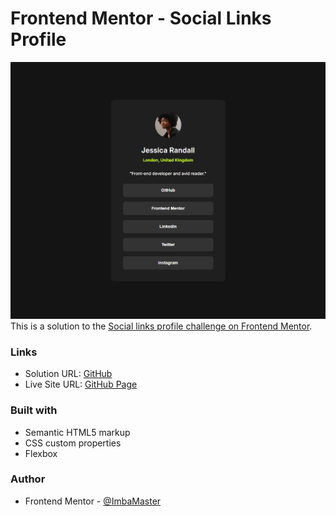 # Frontend Mentor - Social Links Profile


![Design preview for the QR code component coding challenge](preview.png)
This is a solution to the [Social links profile challenge on Frontend Mentor](https://www.frontendmentor.io/challenges/social-links-profile-UG32l9m6dQ).

### Links

- Solution URL: [GitHub](https://github.com/ImbaMaster/Social-Links-Profile)
- Live Site URL: [GitHub Page](https://imbamaster.github.io/Social-Links-Profile/)

### Built with

- Semantic HTML5 markup
- CSS custom properties
- Flexbox

### Author

- Frontend Mentor - [@ImbaMaster](https://www.frontendmentor.io/profile/ImbaMaster)